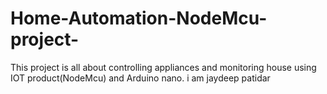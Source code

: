 # Home-Automation-NodeMcu-project-
This project is all about controlling appliances and monitoring house using IOT product(NodeMcu) and Arduino nano.
i am jaydeep patidar
